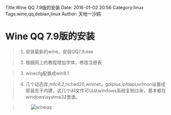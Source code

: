Title:Wine QQ 7.9版的安装
Date: 2016-01-02 20:56
Category:linux 
Tags:wine,qq,debian,linux 
Author: 天地一沙鸥

# Wine QQ 7.9版的安装

> 1. 安装最新的wine，安装QQ7.9.exe

> 2. 根据网上的教程增加字体，修改注册表

> 3. winecfg配置成win8.1

> 4. 几个动态库,mfc4.2,riched20,wininet，gdiplus,iphlapi,urlmon设置成原装先于内建，这几个dll文件可以从windows系统复制过来，基本都在windows\systme32里面。

  >> ![wineqq]({filename}/images/wine-qq.png "wine-qq设置")

